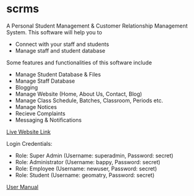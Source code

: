 # scrms
A Personal Student Management & Customer Relationship Management System. This software will help you to
- Connect with your staff and students
- Manage staff and student database

Some features and functionalities of this software include
- Manage Student Database & Files
- Manage Staff Database
- Blogging
- Manage Website (Home, About Us, Contact, Blog)
- Manage Class Schedule, Batches, Classroom, Periods etc.
- Manage Notices
- Recieve Complaints
- Messaging & Notifications

[Live Website Link](https://customer-relationship-management.000webhostapp.com/)

Login Credentials:
- Role: Super Admin (Username: superadmin, Password: secret)
- Role: Administrator (Username: bappy, Password: secret)
- Role: Employee (Username: newuser, Password: secret)
- Role: Student (Username: geomatry, Password: secret)

[User Manual](https://1drv.ms/b/s!Ama1lLPSmmB4un2d_P6N3ETgzzF-?e=tfscwg)

